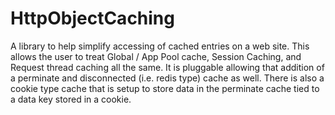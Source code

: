 # HttpObjectCaching
A library to help simplify accessing of cached entries on a web site. This allows the user to treat Global / App Pool cache, Session Caching, and Request thread caching all the same. It is pluggable allowing that addition of a perminate and disconnected (i.e. redis type) cache as well. There is also a cookie type cache that is setup to store data in the perminate cache tied to a data key stored in a cookie.

